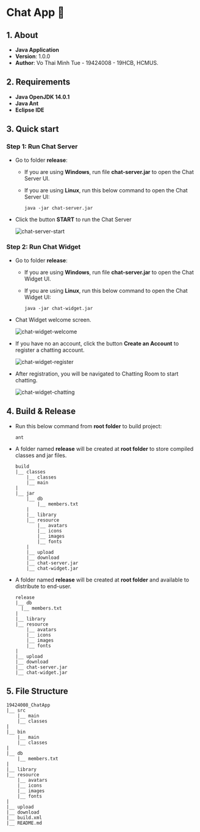 # Chat App 💬

## 1. About
- <b>Java Application</b>
- <b>Version</b>: 1.0.0
- <b>Author</b>: Vo Thai Minh Tue - 19424008 - 19HCB, HCMUS.

## 2. Requirements
- <b>Java OpenJDK 14.0.1</b>
- <b>Java Ant</b>
- <b>Eclipse IDE</b>

## 3. Quick start
### <b>Step 1</b>: Run Chat Server
- Go to folder <b>release</b>:
    + If you are using <b>Windows</b>, run file <b>chat-server.jar</b> to open the Chat Server UI.
    + If you are using <b>Linux</b>, run this below command to open the Chat Server UI:

        ```
        java -jar chat-server.jar
        ```

- Click the button <b>START</b> to run the Chat Server

    ![chat-server-start](resource/images/chat-server-start-screen.png)

  
### <b>Step 2</b>: Run Chat Widget
- Go to folder <b>release</b>:
    + If you are using <b>Windows</b>, run file <b>chat-server.jar</b> to open the Chat Widget UI.
    + If you are using <b>Linux</b>, run this below command to open the Chat Widget UI:

        ```
        java -jar chat-widget.jar
        ```

- Chat Widget welcome screen.

    ![chat-widget-welcome](resource/images/chat-widget-welcome-screen.png)

- If you have no an account, click the button <b>Create an Account</b> to register a chatting account.

    ![chat-widget-register](resource/images/chat-widget-register-screen.png)

- After registration, you will be navigated to Chatting Room to start chatting.

    ![chat-widget-chatting](resource/images/chat-widget-chatting-screen.png)

## 4. Build & Release
- Run this below command from <b>root folder</b> to build project:

  ```
  ant
  ```

- A folder named <b>release</b> will be created at <b>root folder</b> to store compiled classes and jar files.
    ```
    build
    |__ classes
        |__ classes
        |__ main
    |
    |__ jar
        |__ db
            |__ members.txt
        |
        |__ library
        |__ resource
            |__ avatars
            |__ icons
            |__ images
            |__ fonts
        |
        |__ upload
        |__ download
        |__ chat-server.jar
        |__ chat-widget.jar
    ```

- A folder named <b>release</b> will be created at <b>root folder</b> and available to distribute to end-user.
  ```
  release
  |__ db
    |__ members.txt
  |
  |__ library
  |__ resource
      |__ avatars
      |__ icons
      |__ images
      |__ fonts
  |
  |__ upload
  |__ download
  |__ chat-server.jar
  |__ chat-widget.jar
  ```

## 5. File Structure

```
19424008_ChatApp
|__ src
    |__ main
    |__ classes
|
|__ bin
    |__ main
    |__ classes
|
|__ db
    |__ members.txt
|
|__ library
|__ resource
    |__ avatars
    |__ icons
    |__ images
    |__ fonts
|
|__ upload
|__ download
|__ build.xml
|__ README.md

```

